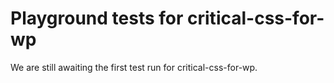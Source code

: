 # Playground tests for critical-css-for-wp
We are still awaiting the first test run for critical-css-for-wp.
